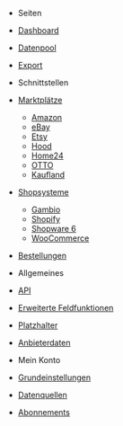 <!-- docs/_sidebar.md -->

- Seiten
- [Dashboard](dashboard/)
- [Datenpool](datapool/)
- [Export](export/)

- Schnittstellen
- [Marktplätze](interface/marketplace.md)
	- [Amazon](interface/marketplace/amazon.md)
	- [eBay](interface/marketplace/ebay.md)
	- [Etsy](interface/marketplace/etsy.md)
	- [Hood](interface/marketplace/hood.md)
	- [Home24](interface/marketplace/home24.md)
	- [OTTO](interface/marketplace/otto.md)
	- [Kaufland](interface/marketplace/kaufland.md)
- [Shopsysteme](interface/shops.md)
	- [Gambio](interface/shops/gambio.md)
	- [Shopify](interface/shops/shopify.md)
	- [Shopware 6](interface/shops/shopware6.md)
	- [WooCommerce](interface/shops/woocommerce.md)
- [Bestellungen](interface/order.md)

- Allgemeines
- [API](general/api.md)
- [Erweiterte Feldfunktionen](general/function.md)
- [Platzhalter](general/placeholder.md)
- [Anbieterdaten](general/anbieterdaten.md)

- Mein Konto
- [Grundeinstellungen](account/settings.md)
- [Datenquellen](account/datasource.md)
- [Abonnements](account/abonnements.md)